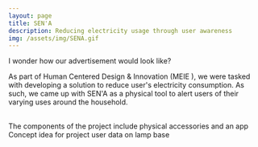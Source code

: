 ```yaml
---
layout: page
title: SEN'A 
description: Reducing electricity usage through user awareness 
img: /assets/img/SENA.gif
---
```


<div>
    <img class="col three left" src="{{ site.baseurl }}/assets/img/sena.png" alt="" title="example image"/>
</div>
<div class="col three caption">
    I wonder how our advertisement would look like?
</div>

As part of Human Centered Design & Innovation (MEIE ), we were tasked with developing a solution to reduce user's electricity consumption. As such, we came up with SEN'A as a physical tool to alert users of their varying uses around the household.


<div class="img_row">
    <img class="col two left" src="{{ site.baseurl }}/assets/img/senastuff.png" alt="" title="example image"/>
    <img class="col one left" src="{{ site.baseurl }}/assets/img/app.gif" alt="" title="example image"/>
</div>
<div class="col three caption">
    The components of the project include physical accessories and an app
</div>

<div>
    <img class="col three left" src="{{ site.baseurl }}/assets/img/SENA.gif" alt="" title="example image"/>
</div>
<div class="col three caption">
   Concept idea for project user data on lamp base
</div>